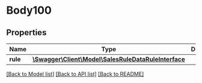 # Body100

## Properties
Name | Type | Description | Notes
------------ | ------------- | ------------- | -------------
**rule** | [**\Swagger\Client\Model\SalesRuleDataRuleInterface**](SalesRuleDataRuleInterface.md) |  | 

[[Back to Model list]](../README.md#documentation-for-models) [[Back to API list]](../README.md#documentation-for-api-endpoints) [[Back to README]](../README.md)


